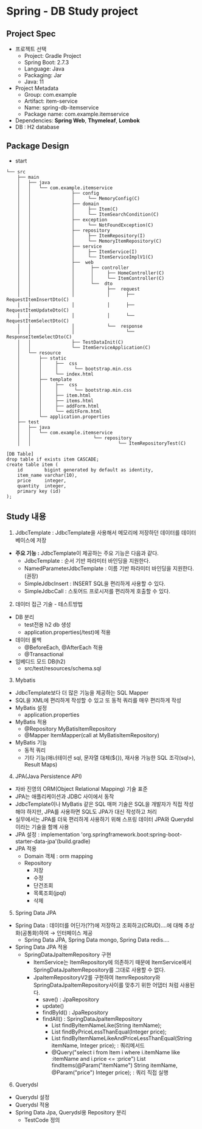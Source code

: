 # Spring - DB Study project

## Project Spec
- 프로젝트 선택
    - Project: Gradle Project
    - Spring Boot: 2.7.3
    - Language: Java
    - Packaging: Jar
    - Java: 11
- Project Metadata
    - Group: com.example
    - Artifact: item-service
    - Name: spring-db-itemservice
    - Package name: com.example.itemservice
- Dependencies: **Spring Web**, **Thymeleaf**, **Lombok**
- DB : H2 database

## Package Design
- start
```
└── src
    ├── main
    │   ├── java
    │   │   └── com.example.itemservice
    │   │               ├── config
    │   │               │     └── MemoryConfig(C) 
    │   │               ├── domain
    │   │               │     ├── Item(C)           
    │   │               │     └── ItemSearchCondition(C) 
    │   │               ├── exception
    │   │               │     └── NotFoundException(C) 
    │   │               ├── repository
    │   │               │     ├── ItemRepository(I) 
    │   │               │     └── MemoryItemRepository(C)
    │   │               ├── service
    │   │               │     ├── ItemService(I)           
    │   │               │     └── ItemServiceImplV1(C) 
    │   │               ├──  web
    │   │               │      ├── controller
    │   │               │      │     ├── HomeController(C)
    │   │               │      │     └── ItemController(C)
    │   │               │      └──  dto
    │   │               │            ├──  request
    │   │               │            │      ├── RequestItemInsertDto(C)
    │   │               │            │      ├── RequestItemUpdateDto(C)
    │   │               │            │      └── RequestItemSelectDto(C)
    │   │               │            └──  response
    │   │               │                   └── ResponseItemSelectDto(C)
    │   │               ├── TestDataInit(C)
    │   │               └── ItemServiceApplication(C)
    │   └── resource
    │       ├── static
    │       │     ├──  css 
    │       │     │      └── bootstrap.min.css
    │       │     └── index.html
    │       ├── template
    │       │     ├──  css 
    │       │     │      └── bootstrap.min.css
    │       │     ├── item.html    
    │       │     ├── items.html   
    │       │     ├── addForm.html 
    │       │     └── editForm.html
    │       └── application.properties
    ├── test
    │   ├── java
    │   │   └── com.example.itemservice
    │   │                       └── repository
    │   │                                └── ItemRepositoryTest(C)
```

```
[DB Table]
drop table if exists item CASCADE;
create table item (
    id        bigint generated by default as identity,
    item_name varchar(10),
    price     integer,
    quantity  integer,
    primary key (id)
);
```

## Study 내용
1. JdbcTemplate : JdbcTemplate을 사용해서 메모리에 저장하던 데이터를 데이터베이스에 저장
- **주요 기능 :** JdbcTemplate이 제공하는 주요 기능은 다음과 같다.
  - JdbcTemplate : 순서 기반 파라미터 바인딩을 지원한다.
  - NamedParameterJdbcTemplate : 이름 기반 파라미터 바인딩을 지원한다. (권장)
  - SimpleJdbcInsert : INSERT SQL을 편리하게 사용할 수 있다.
  - SimpleJdbcCall : 스토어드 프로시저를 편리하게 호출할 수 있다.
2. 데이터 접근 기술 - 테스트방법
- DB 분리
  - test전용 h2 db 생성 
  - application.properties(/test)에 적용
- 데이터 롤백
  - @BeforeEach, @AfterEach 적용
  - @Transactional
- 임베디드 모드 DB(h2)
  - src/test/resources/schema.sql
3. Mybatis
- JdbcTemplate보다 더 많은 기능을 제공하는 SQL Mapper
- SQL을 XML에 편리하게 작성할 수 있고 또 동적 쿼리를 매우 편리하게 작성
- MyBatis 설정
  - application.properties
- MyBatis 적용
  - @Repository MyBatisItemRepository
  - @Mapper ItemMapper(call at MyBatisItemRepository)
- MyBatis 기능 
  - 동적 쿼리
  - 기타 기능(애너테이션 sql, 문자열 대체(${}), 재사용 가능한 SQL 조각(sql>), Result Maps)
4. JPA(Java Persistence API)
- 자바 진영의 ORM(Object Relational Mapping) 기술 표준
- JPA는 애플리케이션과 JDBC 사이에서 동작
- JdbcTemplate이나 MyBatis 같은 SQL 매퍼 기술은 SQL을 개발자가 직접 작성해야 하지만, JPA를 사용하면 SQL도 JPA가 대신 작성하고 처리
- 실무에서는 JPA를 더욱 편리하게 사용하기 위해 스프링 데이터 JPA와 Querydsl이라는 기술을 함께 사용
- JPA 설정 : implementation 'org.springframework.boot:spring-boot-starter-data-jpa'(build.gradle)
- JPA 적용
  - Domain 객체 : orm mapping
  - Repository
    - 저장
    - 수정
    - 단건조회
    - 목록조회(jpql)
    - 삭제
5. Spring Data JPA
- Spring Data : 데이터를 어딘가(??)에 저장하고 조회하고(CRUD)….에 대해 추상화(공통화)하여 → 인터페이스 제공
  - Spring Data JPA, Spring Data mongo, Spring Data redis….
- Spring Data JPA 적용
  - SpringDataJpaItemRepository 구현
    - ItemService는 ItemRepository에 의존하기 때문에 ItemService에서 SpringDataJpaItemRepository를 그대로 사용할 수 없다.
    - JpaItemRepositoryV2를 구현하여 ItemrRepository와 SpringDataJpaItemRepository사이를 맞추기 위한 어댑터 처럼 사용된다.
      - save()  :  JpaRepository
      - update()
      - findById() : JpaRepository
      - findAll() : SpringDataJpaItemRepository
        - List<Item> findByItemNameLike(String itemName);
        - List<Item> findByPriceLessThanEqual(Integer price);
        - List<Item> findByItemNameLikeAndPriceLessThanEqual(String itemName, Integer price); : 쿼리메서드
        - @Query("select i from Item i where i.itemName like :itemName and i.price <= :price")
          List<Item> findItems(@Param("itemName") String itemName, @Param("price") Integer price); : 쿼리 직접 실행
6. Querydsl
- Querydsl 설정
- Querydsl 적용
- Spring Data Jpa, Querydsl용 Repository 분리
  - TestCode 정의